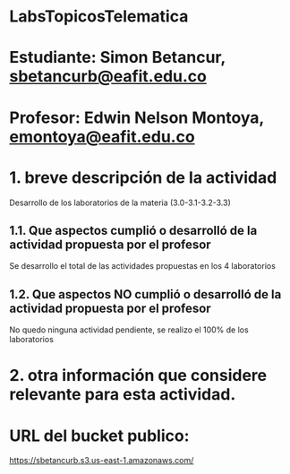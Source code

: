 # LabsTopicosTelematica
# Estudiante: Simon Betancur, sbetancurb@eafit.edu.co
# Profesor: Edwin Nelson Montoya, emontoya@eafit.edu.co

# 1. breve descripción de la actividad

Desarrollo de los laboratorios de la materia (3.0-3.1-3.2-3.3)

## 1.1. Que aspectos cumplió o desarrolló de la actividad propuesta por el profesor

Se desarrollo el total de las actividades propuestas en los 4 laboratorios

## 1.2. Que aspectos NO cumplió o desarrolló de la actividad propuesta por el profesor

No quedo ninguna actividad pendiente, se realizo el 100% de los laboratorios

# 2. otra información que considere relevante para esta actividad.

# URL del bucket publico:

https://sbetancurb.s3.us-east-1.amazonaws.com/

